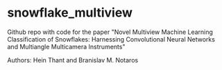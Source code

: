 # snowflake_multiview
Github repo with code for the paper "Novel Multiview Machine Learning Classification of Snowflakes: Harnessing Convolutional Neural Networks and Multiangle Multicamera Instruments"

Authors: Hein Thant and Branislav M. Notaros

